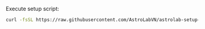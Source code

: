 Execute setup script:
```bash
curl -fsSL https://raw.githubusercontent.com/AstroLabVN/astrolab-setup-mint/main/initial_setup_mint_machine.sh | sudo bash
```

